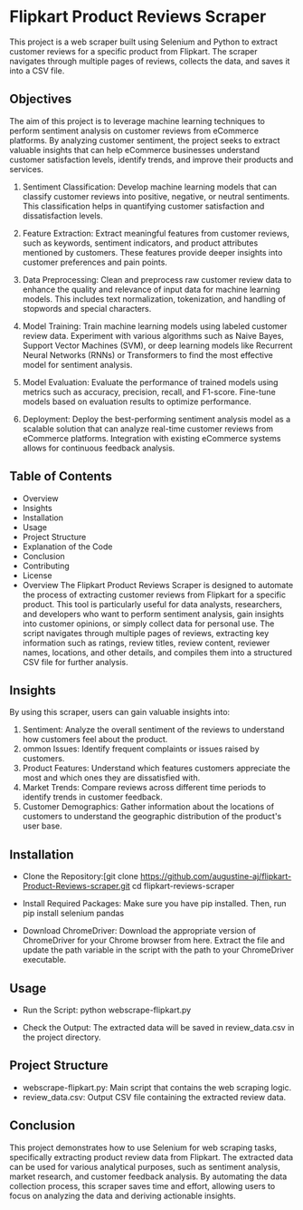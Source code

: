 # Flipkart Product Reviews Scraper

This project is a web scraper built using Selenium and Python to extract customer reviews for a specific product from Flipkart. The scraper navigates through multiple pages of reviews, collects the data, and saves it into a CSV file.

## Objectives
The aim of this project is to leverage machine learning techniques to perform sentiment analysis on customer reviews from eCommerce platforms. By analyzing customer sentiment, the project seeks to extract valuable insights that can help eCommerce businesses understand customer satisfaction levels, identify trends, and improve their products and services.

1. Sentiment Classification: Develop machine learning models that can classify customer reviews into positive, negative, or neutral sentiments. This classification helps in quantifying customer satisfaction and dissatisfaction levels.

2. Feature Extraction: Extract meaningful features from customer reviews, such as keywords, sentiment indicators, and product attributes mentioned by customers. These features provide deeper insights into customer preferences and pain points.

3. Data Preprocessing: Clean and preprocess raw customer review data to enhance the quality and relevance of input data for machine learning models. This includes text normalization, tokenization, and handling of stopwords and special characters.

4. Model Training: Train machine learning models using labeled customer review data. Experiment with various algorithms such as Naive Bayes, Support Vector Machines (SVM), or deep learning models like Recurrent Neural Networks (RNNs) or Transformers to find the most effective model for sentiment analysis.

5. Model Evaluation: Evaluate the performance of trained models using metrics such as accuracy, precision, recall, and F1-score. Fine-tune models based on evaluation results to optimize performance.

6. Deployment: Deploy the best-performing sentiment analysis model as a scalable solution that can analyze real-time customer reviews from eCommerce platforms. Integration with existing eCommerce systems allows for continuous feedback analysis.

## Table of Contents
- Overview
- Insights
- Installation
- Usage
- Project Structure
- Explanation of the Code
- Conclusion
- Contributing
- License
- Overview
The Flipkart Product Reviews Scraper is designed to automate the process of extracting customer reviews from Flipkart for a specific product. This tool is particularly useful for data analysts, researchers, and developers who want to perform sentiment analysis, gain insights into customer opinions, or simply collect data for personal use. The script navigates through multiple pages of reviews, extracting key information such as ratings, review titles, review content, reviewer names, locations, and other details, and compiles them into a structured CSV file for further analysis.

## Insights
By using this scraper, users can gain valuable insights into:

1. Sentiment: Analyze the overall sentiment of the reviews to understand how customers feel about the product.
2. ommon Issues: Identify frequent complaints or issues raised by customers.
3. Product Features: Understand which features customers appreciate the most and which ones they are dissatisfied with.
4. Market Trends: Compare reviews across different time periods to identify trends in customer feedback.
5. Customer Demographics: Gather information about the locations of customers to understand the geographic distribution of the product's user base.

## Installation

- Clone the Repository:[git clone https://github.com/augustine-aj/flipkart-Product-Reviews-scraper.git
cd flipkart-reviews-scraper

- Install Required Packages:
Make sure you have pip installed. Then, run
pip install selenium pandas

- Download ChromeDriver:
Download the appropriate version of ChromeDriver for your Chrome browser from here. Extract the file and update the path variable in the script with the path to your ChromeDriver executable.

## Usage

- Run the Script:
python webscrape-flipkart.py

- Check the Output:
The extracted data will be saved in review_data.csv in the project directory.

## Project Structure

- webscrape-flipkart.py: Main script that contains the web scraping logic.
- review_data.csv: Output CSV file containing the extracted review data.

## Conclusion
This project demonstrates how to use Selenium for web scraping tasks, specifically extracting product review data from Flipkart. The extracted data can be used for various analytical purposes, such as sentiment analysis, market research, and customer feedback analysis. By automating the data collection process, this scraper saves time and effort, allowing users to focus on analyzing the data and deriving actionable insights.
